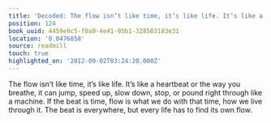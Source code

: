 ```yaml
---
title: 'Decoded: The flow isn’t like time, it’s like life. It’s like a heartb…'
position: 124
book_uuid: 4459e9c5-f0a9-4e41-95b1-328503183e31
location: '0.0476858'
source: readmill
touch: true
highlighted_on: '2012-09-02T03:24:20.000Z'
---
```


The flow isn’t like time, it’s like life. It’s like a heartbeat or the way you breathe, it can jump, speed up, slow down, stop, or pound right through like a machine. If the beat is time, flow is what we do with that time, how we live through it. The beat is everywhere, but every life has to find its own flow.